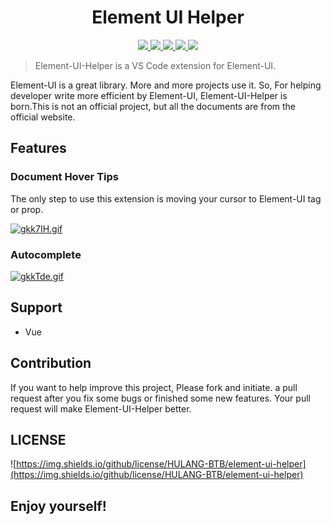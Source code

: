 <p>
  <h1 align="center">Element UI Helper</h1>
</p>

<p align="center">
  <a href="https://github.com/HULANG-BTB/element-ui-helper/issues">
    <img src="https://img.shields.io/github/issues/HULANG-BTB/element-ui-helper">
  </a>
  <a href="https://github.com/HULANG-BTB/element-ui-helper.git">
    <img src="https://img.shields.io/github/forks/HULANG-BTB/element-ui-helper">
  </a>
  <a href="https://github.com/HULANG-BTB/element-ui-helper.git">
    <img src="https://img.shields.io/github/stars/HULANG-BTB/element-ui-helper">
  </a>
  <a href="https://github.com/HULANG-BTB/element-ui-helper/blob/master/LICENSE.MD">
    <img src="https://img.shields.io/github/license/HULANG-BTB/element-ui-helper">
  </a>
  <a href="https://github.com/HULANG-BTB/element-ui-helper.git">
    <img src="https://www.travis-ci.com/HULANG-BTB/element-ui-helper.svg?branch=master">
  </a>
  <br>
</p>

> Element-UI-Helper is a VS Code extension for Element-UI.

Element-UI is a great library. More and more projects use it. So, For helping developer write more efficient by Element-UI, Element-UI-Helper is born.This is not an official project, but all the documents are from the official website.

## Features

### Document Hover Tips

The only step to use this extension is moving your cursor to Element-UI tag or prop.

[![gkk7IH.gif](https://z3.ax1x.com/2021/04/29/gkk7IH.gif)](https://imgtu.com/i/gkk7IH)

### Autocomplete

[![gkkTde.gif](https://z3.ax1x.com/2021/04/29/gkkTde.gif)](https://imgtu.com/i/gkkTde)

## Support

- Vue

## Contribution

If you want to help improve this project, Please fork and initiate. a pull request after you fix some bugs or finished some new features. Your pull request will make Element-UI-Helper better.

## LICENSE

![https://img.shields.io/github/license/HULANG-BTB/element-ui-helper](https://img.shields.io/github/license/HULANG-BTB/element-ui-helper)

## **Enjoy yourself!**
